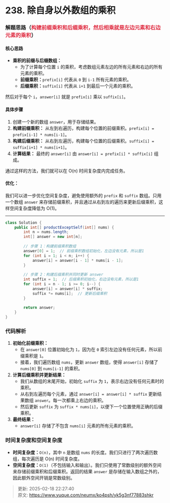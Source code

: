 # 238. 除自身以外数组的乘积

### 解题思路（<font style="color:#DF2A3F;">构建前缀乘积和后缀乘积，然后相乘就是左边元素和右边元素的乘积</font>）
#### 核心思路
+ **乘积的前缀与后缀数组：**
    - 为了计算每个位置 `i` 的乘积，考虑数组元素左边的所有元素和右边的所有元素的乘积。
    - **前缀乘积：**`prefix[i]` 代表从 `0` 到 `i-1` 所有元素的乘积。
    - **后缀乘积：**`suffix[i]` 代表从 `i+1` 到最后一个元素的乘积。

然后对于每个 `i`，`answer[i]` 就是 `prefix[i]` 乘以 `suffix[i]`。

#### 具体步骤
1. 创建一个新的数组 `answer`，用于存储结果。
2. **构建前缀乘积：** 从左到右遍历，构建每个位置的前缀乘积。`prefix[i] = prefix[i-1] * nums[i-1]`。
3. **构建后缀乘积：** 从右到左遍历，构建每个位置的后缀乘积。`suffix[i] = suffix[i+1] * nums[i+1]`。
4. **计算结果：** 最终的 `answer[i]` 由 `answer[i] = prefix[i] * suffix[i]` 组成。

通过这样的方法，我们就可以在 O(n) 时间复杂度内完成任务。

#### 优化：
我们可以进一步优化空间复杂度，避免使用额外的 `prefix` 和 `suffix` 数组。只用一个数组 `answer` 来存储前缀乘积，并且通过从右到左的遍历来更新后缀乘积，这样空间复杂度降低为 O(1)。

---

```java
class Solution {
    public int[] productExceptSelf(int[] nums) {
        int n = nums.length;
        int[] answer = new int[n];
        
        // 步骤 1：构建前缀乘积数组
        answer[0] = 1;  // 前缀乘积数组初始化，左边没有元素，所以是1
        for (int i = 1; i < n; i++) {
            answer[i] = answer[i - 1] * nums[i - 1];
        }
        
        // 步骤 2：构建后缀乘积并同时更新 answer
        int suffix = 1;  // 后缀乘积初始化，右边没有元素，所以是1
        for (int i = n - 1; i >= 0; i--) {
            answer[i] = answer[i] * suffix;
            suffix *= nums[i];  // 更新后缀乘积
        }
        
        return answer;
    }
}

```

### 代码解析
1. **初始化前缀乘积：**
    - 在 `answer[0]` 位置初始化为 `1`，因为在 `0` 索引左边没有任何元素，所以前缀乘积是 `1`。
    - 接着，我们遍历数组 `nums`，更新 `answer` 数组，使得 `answer[i]` 存储了 `nums[0]` 到 `nums[i-1]` 的乘积。
2. **计算后缀乘积并更新结果：**
    - 我们从数组的末尾开始，初始化 `suffix` 为 `1`，表示右边没有任何元素时的乘积。
    - 从右到左遍历每个元素，通过 `answer[i] = answer[i] * suffix` 更新结果数组 `answer`。每一次都乘上右边的乘积。
    - 然后更新 `suffix` 为 `suffix * nums[i]`，以便下一个位置使用正确的后缀乘积。
3. **最终结果：**
    - `answer[i]` 存储了不包含 `nums[i]` 元素的所有元素的乘积。

### 时间复杂度和空间复杂度
+ **时间复杂度：**`O(n)`，其中 `n` 是数组 `nums` 的长度。我们只进行了两次遍历数组，每次遍历是 O(n) 时间复杂度。
+ **空间复杂度：**`O(1)`（不包括输入和输出）。我们只使用了常数级别的额外空间来存储前缀乘积和后缀乘积。返回的结果 `answer` 是存储在输入数组之外的，因此额外空间开销是常数级别。







> 更新: 2025-02-18 22:27:40  
> 原文: <https://www.yuque.com/neumx/ko4psh/yk5g3nf77883shkr>